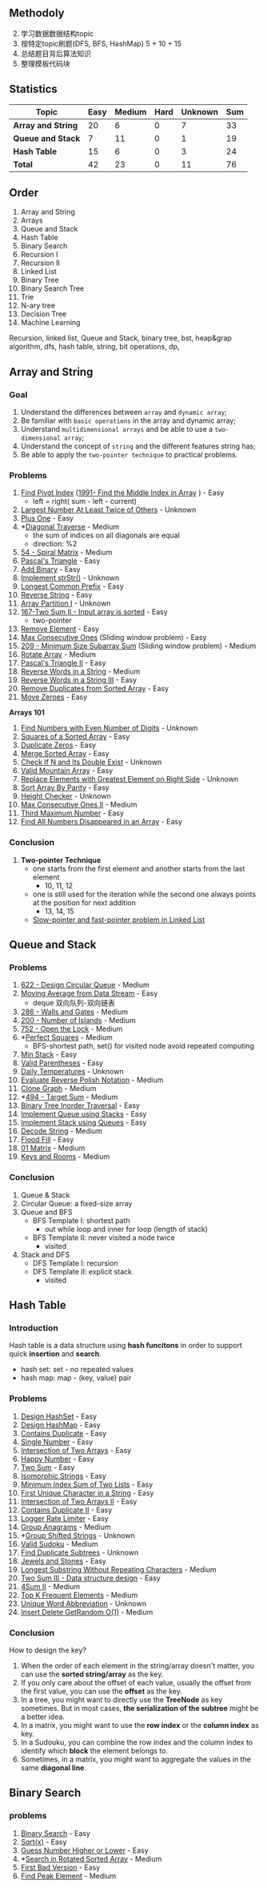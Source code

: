 ## Methodoly

2. 学习数据数据结构topic
3. 按特定topic刷题(DFS, BFS, HashMap)  5 + 10 + 15
3. 总结题目背后算法知识
4. 整理模板代码块



## Statistics

| Topic                | Easy | Medium | Hard | Unknown | Sum  |
| -------------------- | ---- | ------ | :--- | ------- | ---- |
| **Array and String** | 20   | 6      | 0    | 7       | 33   |
| **Queue and Stack**  | 7    | 11     | 0    | 1       | 19   |
| **Hash Table**       | 15   | 6      | 0    | 3       | 24   |
| **Total**            | 42   | 23     | 0    | 11      | 76   |

## Order

1. Array and String
2. Arrays
3. Queue and Stack
4. Hash Table
5. Binary Search
6. Recursion I
7. Recursion II
8. Linked List
9. Binary Tree
10. Binary Search Tree
11. Trie
12. N-ary tree
13. Decision Tree
14. Machine Learning



Recursion, linked list, Queue and Stack,  binary tree, bst, heap&grap algorithm, dfs, hash table, string, bit operations, dp, 



## Array and String

### Goal

1. Understand the differences between `array` and `dynamic array`;
2. Be familiar with `basic operations` in the array and dynamic array;
3. Understand `multidimensional arrays` and be able to use a `two-dimensional array`;
4. Understand the concept of `string` and the different features string has;
5. Be able to apply the `two-pointer technique` to practical problems.

### Problems

1.  [Find Pivot Index](https://leetcode.com/explore/learn/card/array-and-string/201/introduction-to-array/1144/) ([1991- Find the Middle Index in Array](https://leetcode.com/problems/find-the-middle-index-in-array/) ) - Easy
    - left = right( sum - left - current)
2.  [Largest Number At Least Twice of Others](https://leetcode.com/explore/learn/card/array-and-string/201/introduction-to-array/1147/) - Unknown
3.  [Plus One](https://leetcode.com/explore/learn/card/array-and-string/201/introduction-to-array/1148/) - Easy
4.  *[Diagonal Traverse](https://leetcode.com/explore/learn/card/array-and-string/202/introduction-to-2d-array/1167/) - Medium
    - the sum of indices on all diagonals are equal
    - direction: %2
5.  [54 - Spiral Matrix](https://leetcode.com/problems/spiral-matrix/) - Medium
6.  [Pascal's Triangle](https://leetcode.com/explore/learn/card/array-and-string/202/introduction-to-2d-array/1170/) - Easy
7.  [Add Binary](https://leetcode.com/explore/learn/card/array-and-string/203/introduction-to-string/1160/) - Easy
8.  [Implement strStr()](https://leetcode.com/explore/learn/card/array-and-string/203/introduction-to-string/1161/) - Unknown
9.  [Longest Common Prefix](https://leetcode.com/explore/learn/card/array-and-string/203/introduction-to-string/1162/) - Easy
10.  [Reverse String](https://leetcode.com/explore/learn/card/array-and-string/205/array-two-pointer-technique/1183/) - Easy
11.  [Array Partition I](https://leetcode.com/explore/learn/card/array-and-string/205/array-two-pointer-technique/1154/) - Unknown
12. [167-Two Sum II - Input array is sorted](https://leetcode.com/problems/two-sum-ii-input-array-is-sorted/) - Easy
    - two-pointer
13. [Remove Element](https://leetcode.com/explore/learn/card/array-and-string/205/array-two-pointer-technique/1151/) - Easy
14. [Max Consecutive Ones](https://leetcode.com/explore/learn/card/array-and-string/205/array-two-pointer-technique/1301/) (Sliding window problem) - Easy
15. [209 - Minimum Size Subarray Sum](https://leetcode.com/problems/minimum-size-subarray-sum/) (Sliding window problem) - Medium
16.  [Rotate Array](https://leetcode.com/explore/learn/card/array-and-string/204/conclusion/1182/) - Medium
17.  [Pascal's Triangle II](https://leetcode.com/explore/learn/card/array-and-string/204/conclusion/1171/) - Easy
18.  [Reverse Words in a String](https://leetcode.com/explore/learn/card/array-and-string/204/conclusion/1164/) - Medium
19.  [Reverse Words in a String III](https://leetcode.com/explore/learn/card/array-and-string/204/conclusion/1165/) - Easy
20.  [Remove Duplicates from Sorted Array](https://leetcode.com/explore/learn/card/array-and-string/204/conclusion/1173/) - Easy
21.  [Move Zeroes](https://leetcode.com/explore/learn/card/array-and-string/204/conclusion/1174/) - Easy

**Arrays 101**

1. [Find Numbers with Even Number of Digits](https://leetcode.com/explore/learn/card/fun-with-arrays/521/introduction/3237/) - Unknown
2. [Squares of a Sorted Array](https://leetcode.com/problems/squares-of-a-sorted-array/) - Easy
3. [Duplicate Zeros](https://leetcode.com/problems/duplicate-zeros/) - Easy
4. [Merge Sorted Array](https://leetcode.com/problems/merge-sorted-array/) - Easy
5. [Check If N and Its Double Exist](https://leetcode.com/explore/learn/card/fun-with-arrays/527/searching-for-items-in-an-array/3250/) - Unknown
6. [Valid Mountain Array](https://leetcode.com/problems/valid-mountain-array/) - Easy
7. [Replace Elements with Greatest Element on Right Side](https://leetcode.com/explore/learn/card/fun-with-arrays/511/in-place-operations/3259/) - Unknown
8. [Sort Array By Parity](https://leetcode.com/problems/sort-array-by-parity/) - Easy
9. [Height Checker](https://leetcode.com/explore/learn/card/fun-with-arrays/523/conclusion/3228/) - Unknown
10. [Max Consecutive Ones II](https://leetcode.com/problems/max-consecutive-ones-ii/) - Medium
11. [Third Maximum Number](https://leetcode.com/problems/third-maximum-number/) - Easy
12. [Find All Numbers Disappeared in an Array](https://leetcode.com/problems/find-all-numbers-disappeared-in-an-array/) - Easy

### Conclusion

1. **Two-pointer Technique**
   - one starts from the first element and another starts from the last element
     - 10, 11, 12
   - one is still used for the iteration while the second one always points at the position for next addition
     - 13, 14, 15
   - [Slow-pointer and fast-pointer problem in Linked List](https://leetcode.com/explore/learn/card/linked-list/214/linked-list-two-pointer/)



## Queue and Stack

### Problems

1. [622 - Design Circular Queue](https://leetcode.com/problems/design-circular-queue/) - Medium
2. [Moving Average from Data Stream](https://leetcode.com/explore/learn/card/queue-stack/228/first-in-first-out-data-structure/1368/) - Easy
   - deque 双向队列-双向链表
3. [286 - Walls and Gates](https://leetcode.com/problems/walls-and-gates/) - Medium
4. [200 - Number of Islands](https://leetcode.com/problems/number-of-islands/) - Medium
5. [752 - Open the Lock](https://leetcode.com/problems/open-the-lock/) - Medium
6. *[Perfect Squares](https://leetcode.com/explore/learn/card/queue-stack/231/practical-application-queue/1371/) \- Medium
   - BFS-shortest path, set() for visited node avoid repeated computing
7. [Min Stack](https://leetcode.com/explore/learn/card/queue-stack/230/usage-stack/1360/) - Easy
8. [Valid Parentheses](https://leetcode.com/explore/learn/card/queue-stack/230/usage-stack/1361/) - Easy
9. [Daily Temperatures](https://leetcode.com/explore/learn/card/queue-stack/230/usage-stack/1363/) - Unknown
10. [Evaluate Reverse Polish Notation](https://leetcode.com/explore/learn/card/queue-stack/230/usage-stack/1394/) \- Medium
11. [Clone Graph](https://leetcode.com/explore/learn/card/queue-stack/232/practical-application-stack/1392/) \- Medium
12. *[494 - Target Sum](https://leetcode.com/problems/target-sum/) \- Medium
13. [Binary Tree Inorder Traversal](https://leetcode.com/explore/learn/card/queue-stack/232/practical-application-stack/1383/) - Easy
14. [Implement Queue using Stacks](https://leetcode.com/explore/learn/card/queue-stack/239/conclusion/1386/) - Easy
15. [Implement Stack using Queues](https://leetcode.com/explore/learn/card/queue-stack/239/conclusion/1387/) - Easy
16. [Decode String](https://leetcode.com/explore/learn/card/queue-stack/239/conclusion/1379/) \- Medium
17. [Flood Fill](https://leetcode.com/explore/learn/card/queue-stack/239/conclusion/1393/) - Easy
18. [01 Matrix](https://leetcode.com/explore/learn/card/queue-stack/239/conclusion/1388/) \- Medium
19. [Keys and Rooms](https://leetcode.com/explore/learn/card/queue-stack/239/conclusion/1391/) \- Medium



### Conclusion

1. Queue & Stack
2. Circular Queue: a fixed-size array
3. Queue and BFS
   - BFS Template I: shortest path
     - out while loop and inner for loop (length of stack)
   - BFS Template II: never visited a node twice
     - visited
4. Stack and DFS
   - DFS Template I: recursion
   - DFS Template II: explicit stack
     - visited 



## Hash Table

### Introduction

Hash table is a data structure using **hash funcitons** in order to support quick **insertion** and **search**.

- hash set: set - no repeated values
- hash map: map - (key, value) pair

### Problems

1. [Design HashSet](https://leetcode.com/explore/learn/card/hash-table/182/practical-applications/1139/) - Easy
2. [Design HashMap](https://leetcode.com/explore/learn/card/hash-table/182/practical-applications/1140/) - Easy
3. [Contains Duplicate](https://leetcode.com/explore/learn/card/hash-table/183/combination-with-other-algorithms/1112/) - Easy
4. [Single Number](https://leetcode.com/explore/learn/card/hash-table/183/combination-with-other-algorithms/1176/) - Easy
5. [Intersection of Two Arrays](https://leetcode.com/explore/learn/card/hash-table/183/combination-with-other-algorithms/1105/) - Easy
6. [Happy Number](https://leetcode.com/explore/learn/card/hash-table/183/combination-with-other-algorithms/1131/) - Easy
7. [Two Sum](https://leetcode.com/problems/two-sum/) - Easy
8. [Isomorphic Strings](https://leetcode.com/problems/isomorphic-strings/) - Easy
9. [Minimum Index Sum of Two Lists](https://leetcode.com/problems/minimum-index-sum-of-two-lists/) - Easy
10. [First Unique Character in a String](https://leetcode.com/problems/first-unique-character-in-a-string/) - Easy
11. [Intersection of Two Arrays II](https://leetcode.com/problems/intersection-of-two-arrays-ii/) - Easy
12. [Contains Duplicate II](https://leetcode.com/problems/contains-duplicate-ii/) - Easy
13. [Logger Rate Limiter](https://leetcode.com/problems/logger-rate-limiter/) - Easy
14. [Group Anagrams](https://leetcode.com/problems/group-anagrams/) - Medium
15. *[Group Shifted Strings](https://leetcode.com/explore/learn/card/hash-table/185/hash_table_design_the_key/1125/) - Unknown
16. [Valid Sudoku](https://leetcode.com/problems/valid-sudoku/) - Medium
17. [Find Duplicate Subtrees](https://leetcode.com/explore/learn/card/hash-table/185/hash_table_design_the_key/1127/) - Unknown
18. [Jewels and Stones](https://leetcode.com/problems/jewels-and-stones/) - Easy
19. [Longest Substring Without Repeating Characters](https://leetcode.com/problems/longest-substring-without-repeating-characters/) - Medium
20. [Two Sum III - Data structure design](https://leetcode.com/problems/two-sum-iii-data-structure-design/) - Easy
21. [4Sum II](https://leetcode.com/problems/4sum-ii/) - Medium
22. [Top K Frequent Elements](https://leetcode.com/problems/top-k-frequent-elements/) - Medium
23. [Unique Word Abbreviation](https://leetcode.com/explore/learn/card/hash-table/187/conclusion-hash-table/1137/) - Unknown
24. [Insert Delete GetRandom O(1)](https://leetcode.com/problems/insert-delete-getrandom-o1/) - Medium

### Conclusion

How to design the key?

1. When the order of each element in the string/array doesn't matter, you can use the **sorted string/array** as the key.
2. If you only care about the offset of each value, usually the offset from the first value, you can use the **offset** as the key.
3. In a tree, you might want to directly use the **TreeNode** as key sometimes. But in most cases, **the serialization of the subtree** might be a better idea.
4. In a matrix, you might want to use the **row index** or the **column index** as key.
5. In a Sudouku, you can combine the row index and the column index to identify which **block** the element belongs to.
6. Sometimes, in a matrix, you might want to aggregate the values in the same **diagonal line**.

## Binary Search

### problems

1. [Binary Search](https://leetcode.com/problems/binary-search/) - Easy
2. [Sqrt(x)](https://leetcode.com/problems/sqrtx/) - Easy
3. [Guess Number Higher or Lower](https://leetcode.com/problems/guess-number-higher-or-lower/) - Easy
4. *[Search in Rotated Sorted Array](https://leetcode.com/problems/search-in-rotated-sorted-array/) - Medium
5. [First Bad Version](https://leetcode.com/problems/first-bad-version/) - Easy
6. [Find Peak Element](https://leetcode.com/problems/find-peak-element/) - Medium